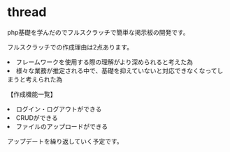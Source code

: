 # thread

php基礎を学んだのでフルスクラッチで簡単な掲示板の開発です。

フルスクラッチでの作成理由は2点あります。
<li>フレームワークを使用する際の理解がより深められると考えた為</li>
<li>様々な業務が推定される中で、基礎を抑えていないと対応できなくなってしまうと考えられた為</li>

【作成機能一覧】
<li>ログイン・ログアウトができる</li>
<li>CRUDができる</li>
<li>ファイルのアップロードができる</li>

<p>アップデートを繰り返していく予定です。</p>

